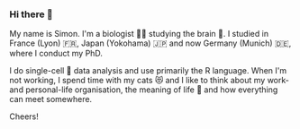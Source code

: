### Hi there 👋

My name is Simon. I'm a biologist 🧑‍🔬 studying the brain 🧠.
I studied in France (Lyon) 🇫🇷, Japan (Yokohama) 🇯🇵 and now Germany (Munich) 🇩🇪, where I conduct my PhD.

I do single-cell 🧬 data analysis and use primarily the R language.
When I'm not working, I spend time with my cats 😻 and I like to think about my work- and personal-life organisation, the meaning of life 🤔 and how everything can meet somewhere.

Cheers!
<!--
**shamansim/shamansim** is a ✨ _special_ ✨ repository because its `README.md` (this file) appears on your GitHub profile.

Here are some ideas to get you started:

- 🔭 I’m currently working on ...
- 🌱 I’m currently learning ...
- 👯 I’m looking to collaborate on ...
- 🤔 I’m looking for help with ...
- 💬 Ask me about ...
- 📫 How to reach me: ...
- 😄 Pronouns: ...
- ⚡ Fun fact: ...
-->

